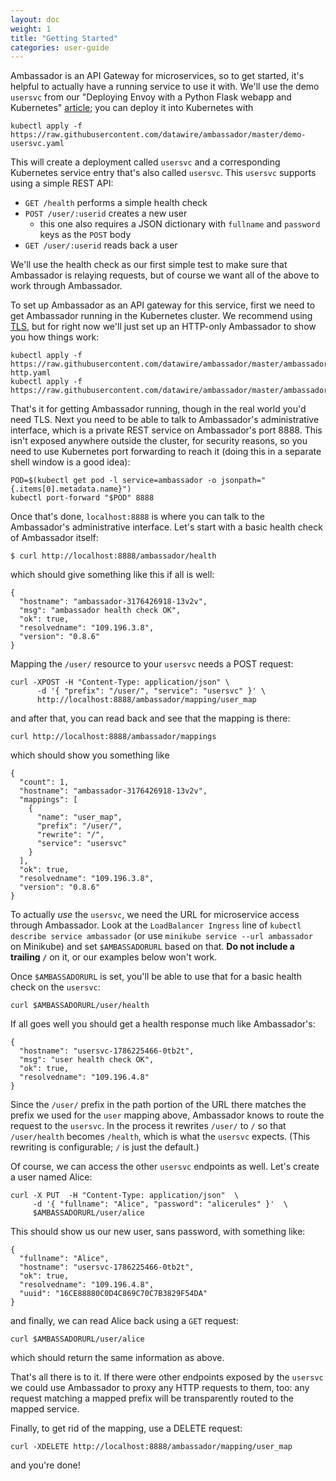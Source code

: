 ```yaml
---
layout: doc
weight: 1
title: "Getting Started"
categories: user-guide
---
```


Ambassador is an API Gateway for microservices, so to get started, it's helpful to actually have a running service to use it with. We'll use the demo `usersvc` from our "Deploying Envoy with a Python Flask webapp and Kubernetes" [article](https://www.datawire.io/guide/traffic/envoy-flask-kubernetes/); you can deploy it into Kubernetes with

```
kubectl apply -f https://raw.githubusercontent.com/datawire/ambassador/master/demo-usersvc.yaml
```

This will create a deployment called `usersvc` and a corresponding Kubernetes service entry that's also called `usersvc`. This `usersvc` supports using a simple REST API:

* `GET /health` performs a simple health check
* `POST /user/:userid` creates a new user
   * this one also requires a JSON dictionary with `fullname` and `password` keys as the `POST` body
* `GET /user/:userid` reads back a user

We'll use the health check as our first simple test to make sure that Ambassador is relaying requests, but of course we want all of the above to work through Ambassador.

To set up Ambassador as an API gateway for this service, first we need to get Ambassador running in the Kubernetes cluster. We recommend using [TLS](running.md#TLS), but for right now we'll just set up an HTTP-only Ambassador to show you how things work:

```
kubectl apply -f https://raw.githubusercontent.com/datawire/ambassador/master/ambassador-http.yaml
kubectl apply -f https://raw.githubusercontent.com/datawire/ambassador/master/ambassador.yaml
```

That's it for getting Ambassador running, though in the real world you'd need TLS. Next you need to be able to talk to Ambassador's administrative interface, which is a private REST service on Ambassador's port 8888. This isn't exposed anywhere outside the cluster, for security reasons, so you need to use Kubernetes port forwarding to reach it (doing this in a separate shell window is a good idea):

```
POD=$(kubectl get pod -l service=ambassador -o jsonpath="{.items[0].metadata.name}")
kubectl port-forward "$POD" 8888
```

Once that's done, `localhost:8888` is where you can talk to the Ambassador's administrative interface. Let's start with a basic health check of Ambassador itself:

```
$ curl http://localhost:8888/ambassador/health
```

which should give something like this if all is well:

```
{
  "hostname": "ambassador-3176426918-13v2v",
  "msg": "ambassador health check OK",
  "ok": true,
  "resolvedname": "109.196.3.8",
  "version": "0.8.6"
}
```

Mapping the `/user/` resource to your `usersvc` needs a POST request:

```
curl -XPOST -H "Content-Type: application/json" \
      -d '{ "prefix": "/user/", "service": "usersvc" }' \
      http://localhost:8888/ambassador/mapping/user_map
```

and after that, you can read back and see that the mapping is there:

```
curl http://localhost:8888/ambassador/mappings
```

which should show you something like

```
{
  "count": 1,
  "hostname": "ambassador-3176426918-13v2v",
  "mappings": [
    {
      "name": "user_map",
      "prefix": "/user/",
      "rewrite": "/",
      "service": "usersvc"
    }
  ],
  "ok": true,
  "resolvedname": "109.196.3.8",
  "version": "0.8.6"
}
```

To actually _use_ the `usersvc`, we need the URL for microservice access through Ambassador. Look at the `LoadBalancer Ingress` line of `kubectl describe service ambassador` (or use `minikube service --url ambassador` on Minikube) and set `$AMBASSADORURL` based on that. **Do not include a trailing `/`** on it, or our examples below won't work.

Once `$AMBASSADORURL` is set, you'll be able to use that for a basic health check on the `usersvc`:

```
curl $AMBASSADORURL/user/health
```

If all goes well you should get a health response much like Ambassador's:

```
{ 
  "hostname": "usersvc-1786225466-0tb2t",
  "msg": "user health check OK",
  "ok": true,
  "resolvedname": "109.196.4.8"
}
```

Since the `/user/` prefix in the path portion of the URL there matches the prefix we used for the `user` mapping above, Ambassador knows to route the request to the `usersvc`. In the process it rewrites `/user/` to `/` so that `/user/health` becomes `/health`, which is what the `usersvc` expects. (This rewriting is configurable; `/` is just the default.)

Of course, we can access the other `usersvc` endpoints as well. Let's create a user named Alice:

```
curl -X PUT  -H "Content-Type: application/json"  \
     -d '{ "fullname": "Alice", "password": "alicerules" }'  \
     $AMBASSADORURL/user/alice
```

This should show us our new user, sans password, with something like:

```
{
  "fullname": "Alice",
  "hostname": "usersvc-1786225466-0tb2t",
  "ok": true,
  "resolvedname": "109.196.4.8",
  "uuid": "16CE88880C0D4C869C70C7B3829F54DA"
}
```

and finally, we can read Alice back using a `GET` request:

```
curl $AMBASSADORURL/user/alice
```

which should return the same information as above.

That's all there is to it. If there were other endpoints exposed by the `usersvc` we could use Ambassador to proxy any HTTP requests to them, too: any request matching a mapped prefix will be transparently routed to the mapped service.

Finally, to get rid of the mapping, use a DELETE request:

```
curl -XDELETE http://localhost:8888/ambassador/mapping/user_map
```

and you're done!




